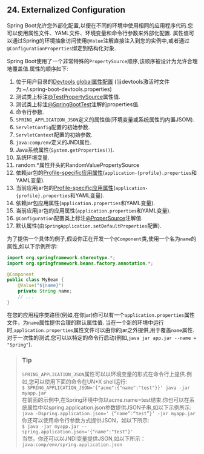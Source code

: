 ## 24. Externalized Configuration
Spring Boot允许您外部化配置,以便在不同的环境中使用相同的应用程序代码.您可以使用属性文件、YAML文件、环境变量和命令行参数来外部化配置.
属性值可以通过Spring的环境抽象访问使用`@Value`注解直接注入到您的实例中,或者通过`@ConfigurationProperties`绑定到结构化对象.

Spring Boot使用了一个非常特殊的`PropertySource`顺序,该顺序被设计为允许合理地覆盖值.属性的顺序如下:

1. 位于用户目录的[Devtools global属性配置](../../III.Using%20Spring%20Boot/20.4.Global%20Settings.md) (当devtools激活时文件为:~/.spring-boot-devtools.properties)
2. 测试类上标注[@TestPropertySource](https://docs.spring.io/spring/docs/5.0.6.RELEASE/javadoc-api/org/springframework/test/context/TestPropertySource.html)属性值.
3. 测试类上标注[@SpringBootTest](https://docs.spring.io/spring-boot/docs/2.0.2.RELEASE/api/org/springframework/boot/test/context/SpringBootTest.html)注解的properties值.
4. 命令行参数.
5. `SPRING_APPLICATION_JSON`定义的属性值(环境变量或系统属性的内置JSOM).
6. `ServletConfig`配置的初始参数.
7. `ServletContext`配置的初始参数.
8. `java:comp/env`定义的JNDI属性.
9. Java系统属性(`System.getProperties()`).
10. 系统环境变量.
11. random.*属性开头的RandomValuePropertySource
12. 依赖jar包的[Profile-specific应用属性](24.4.Profile-specific%20Properties.md)(`application-{profile}.properties`和YAML变量).
13. 当前应用jar包的[Profile-specific应用属性](24.4.Profile-specific%20Properties.md)(`application-{profile}.properties`和YAML变量).
14. 依赖jar包应用属性(`application.properties`和YAML变量).
15. 当前应用jar包的应用属性(`application.properties`和YAML变量).
16. `@Configuration`配置类上标注[@ProperSource](https://docs.spring.io/spring/docs/5.0.6.RELEASE/javadoc-api/org/springframework/context/annotation/PropertySource.html)注解值.
17. 默认属性(由`SpringApplication.setDefaultProperties`配置).

为了提供一个具体的例子,假设你正在开发一个`@Component`类,使用一个名为`name`的属性,如以下示例所示:
```java
import org.springframework.stereotype.*;
import org.springframework.beans.factory.annotation.*;

@Component
public class MyBean {
    @Value("${name}")
    private String name;
    // ...
}
```
在您的应用程序类路径(例如,在你jar)你可以有一个`application.properties`属性文件，为`name`属性提供合理的默认属性值.
当在一个新的环境中运行时,`application.properties`属性文件可以由你的jar之外提供,用于覆盖`name`属性.对于一次性的测试,您可以以特定的命令行启动(例如,`java jar app.jar --name = "Spring"`).

>### Tip
>`SPRING_APPLICATION_JSON`属性可以以环境变量的形式在命令行上提供.例如,您可以使用下面的命令在UN*X shell运行:   
>`$ SPRING_APPLICATION_JSON='{"acme":{"name":"test"}}' java -jar myapp.jar`  
>在前面的示例中,在Spring环境中你以acme.name=test结束.你也可以在系统属性中以spring.application.json参数提供JSON子串,如以下示例所示:  
>`java -Dspring.application.json=' {“name”:“test”}’ -jar myapp.jar`  
>你还可以使用命令行参数方式提供JSON，如以下所示:   
>`$ java -jar myapp.jar --spring.application.json='{"name":"test"}'`  
>当然，你还可以以JNDI变量提供JSON,如以下所示：  
>`java:comp/env/spring.application.json`
